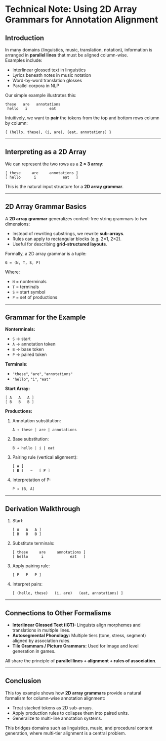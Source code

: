 # Technical Note: Using 2D Array Grammars for Annotation Alignment

## Introduction

In many domains (linguistics, music, translation, notation), information is arranged in **parallel lines** that must be aligned column-wise.  
Examples include:

- Interlinear glossed text in linguistics  
- Lyrics beneath notes in music notation  
- Word-by-word translation glosses  
- Parallel corpora in NLP  

Our simple example illustrates this:

```
these   are   annotations
 hello   i          eat
```

Intuitively, we want to **pair** the tokens from the top and bottom rows column by column:

```
{ (hello, these), (i, are), (eat, annotations) }
```

---

## Interpreting as a 2D Array

We can represent the two rows as a **2 × 3 array**:

```
[ these     are     annotations ]
[ hello      i            eat   ]
```

This is the natural input structure for a **2D array grammar**.

---

## 2D Array Grammar Basics

A **2D array grammar** generalizes context-free string grammars to two dimensions:

- Instead of rewriting substrings, we rewrite **sub-arrays**.
- Rules can apply to rectangular blocks (e.g. 2×1, 2×2).
- Useful for describing **grid-structured layouts**.

Formally, a 2D array grammar is a tuple:

```
G = (N, T, S, P)
```

Where:
- `N` = nonterminals
- `T` = terminals
- `S` = start symbol
- `P` = set of productions

---

## Grammar for the Example

**Nonterminals:**
- `S` → start
- `A` → annotation token
- `B` → base token
- `P` → paired token

**Terminals:**
- `"these"`, `"are"`, `"annotations"`
- `"hello"`, `"i"`, `"eat"`

**Start Array:**

```
[ A   A   A ]
[ B   B   B ]
```

**Productions:**

1. Annotation substitution:
   ```
   A → these | are | annotations
   ```

2. Base substitution:
   ```
   B → hello | i | eat
   ```

3. Pairing rule (vertical alignment):
   ```
   [ A ]
   [ B ]   →   [ P ]
   ```

4. Interpretation of P:
   ```
   P → (B, A)
   ```

---

## Derivation Walkthrough

1. Start:

   ```
   [ A   A   A ]
   [ B   B   B ]
   ```

2. Substitute terminals:

   ```
   [ these     are     annotations ]
   [ hello      i            eat   ]
   ```

3. Apply pairing rule:

   ```
   [ P   P   P ]
   ```

4. Interpret pairs:

   ```
   [ (hello, these)   (i, are)   (eat, annotations) ]
   ```

---

## Connections to Other Formalisms

- **Interlinear Glossed Text (IGT):** Linguists align morphemes and translations in multiple lines.  
- **Autosegmental Phonology:** Multiple tiers (tone, stress, segment) aligned by association rules.  
- **Tile Grammars / Picture Grammars:** Used for image and level generation in games.  

All share the principle of **parallel lines + alignment + rules of association**.

---

## Conclusion

This toy example shows how **2D array grammars** provide a natural formalism for column-wise annotation alignment:

- Treat stacked tokens as 2D sub-arrays.  
- Apply production rules to collapse them into paired units.  
- Generalize to multi-line annotation systems.  

This bridges domains such as linguistics, music, and procedural content generation, where multi-tier alignment is a central problem.
